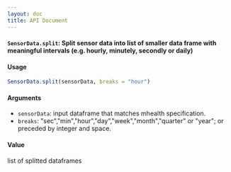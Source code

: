 ```yaml
---
layout: doc
title: API Document
---
```


#### `SensorData.split`: Split sensor data into list of smaller data frame with meaningful intervals (e.g. hourly, minutely, secondly or daily) ####

#### Usage ####

```r
SensorData.split(sensorData, breaks = "hour")
```

#### Arguments ####

* `sensorData`: input dataframe that matches mhealth specification.
* `breaks`: "sec","min","hour","day","week","month","quarter" or "year"; or preceded by integer and space.


#### Value ####


 list of splitted dataframes


